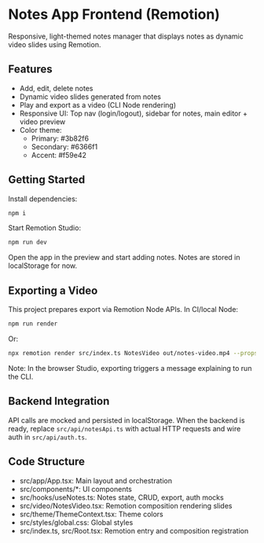 # Notes App Frontend (Remotion)

Responsive, light-themed notes manager that displays notes as dynamic video slides using Remotion.

## Features
- Add, edit, delete notes
- Dynamic video slides generated from notes
- Play and export as a video (CLI Node rendering)
- Responsive UI: Top nav (login/logout), sidebar for notes, main editor + video preview
- Color theme:
  - Primary: #3b82f6
  - Secondary: #6366f1
  - Accent: #f59e42

## Getting Started

Install dependencies:
```bash
npm i
```

Start Remotion Studio:
```bash
npm run dev
```

Open the app in the preview and start adding notes. Notes are stored in localStorage for now.

## Exporting a Video

This project prepares export via Remotion Node APIs. In CI/local Node:
```bash
npm run render
```
Or:
```bash
npx remotion render src/index.ts NotesVideo out/notes-video.mp4 --props='{"title":"My Notes Presentation"}'
```

Note: In the browser Studio, exporting triggers a message explaining to run the CLI.

## Backend Integration

API calls are mocked and persisted in localStorage. When the backend is ready, replace `src/api/notesApi.ts` with actual HTTP requests and wire auth in `src/api/auth.ts`.

## Code Structure

- src/app/App.tsx: Main layout and orchestration
- src/components/*: UI components
- src/hooks/useNotes.ts: Notes state, CRUD, export, auth mocks
- src/video/NotesVideo.tsx: Remotion composition rendering slides
- src/theme/ThemeContext.tsx: Theme colors
- src/styles/global.css: Global styles
- src/index.ts, src/Root.tsx: Remotion entry and composition registration
